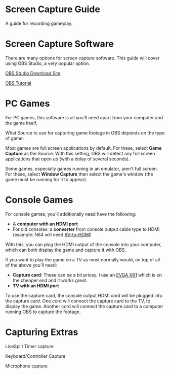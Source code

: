 # Screen Capture Guide
A guide for recording gameplay.


# Screen Capture Software
There are many options for screen capture software. This guide will cover using OBS Studio, a very popular option.

[OBS Studio Download Site](https://obsproject.com/)

[OBS Tutorial](https://www.youtube.com/watch?v=Muk9LfEWHeU&t=33)


# PC Games
For PC games, this software is all you'll need apart from your computer and the game itself.

What Source to use for capturing game footage in OBS depends on the type of game:

Most games are full screen applications by default. For these, select **Game Capture** as the Source. With this setting, OBS will detect any full screen applications that open up (with a delay of several seconds).

Some games, especially games running in an emulator, aren't full screen. For these, select **Window Capture** then select the game's window (the game must be running for it to appear). 


# Console Games
For console games, you'll additionally need have the following:
* A **computer with an HDMI port**
* For old consoles: a **converter** from console output cable type to HDMI (example: N64 will need [AV-to-HDMI](https://www.amazon.com/s?k=av+converter+to+hdmi&gclid=Cj0KCQjwk7ugBhDIARIsAGuvgPY_gQmQiJgoLbiXheJbOZKka1Tc0lMbhItesXaH6sPgAgCps-gYO0UaAnVhEALw_wcB&hvadid=177292155109&hvdev=c&hvlocphy=9033309&hvnetw=g&hvqmt=e&hvrand=16403810708644509553&hvtargid=kwd-26528964897&hydadcr=18911_9698412&tag=googhydr-20&ref=pd_sl_9frq3im3x7_e))

With this, you can plug the HDMI output of the console into your computer, which can both display the game and capture it with OBS.

If you want to play the game on a TV as most normally would, on top of all of the above you'll need:
* **Capture card**: These can be a bit pricey. I use an [EVGA XR1](https://www.amazon.com/dp/B09D8VYLY7?linkCode=ogi&tag=pop-lift-20&ascsubtag=%5Bartid%7C10060.g.36003491%5Bsrc%7Carb_ga_pop_d_bm_comm_org_us_g36003491%5Bch%7C6478e683e49cfca27a82dfbc1a8acc90%5Blt%7Cpsv%5Bpid%7C82f8073b-d32d-40d6-ab32-3a26aa72f514&th=1) which is on the cheaper end and it works great.
* **TV with an HDMI port**

To use the capture card, the console output HDMI cord will be plugged into the capture card. One cord will connect the capture card to the TV, to display the game. Another cord will connect the capture card to a computer running OBS to capture the footage.


# Capturing Extras

LiveSplit Timer capture

Keyboard/Controller Capture

Microphone capture

